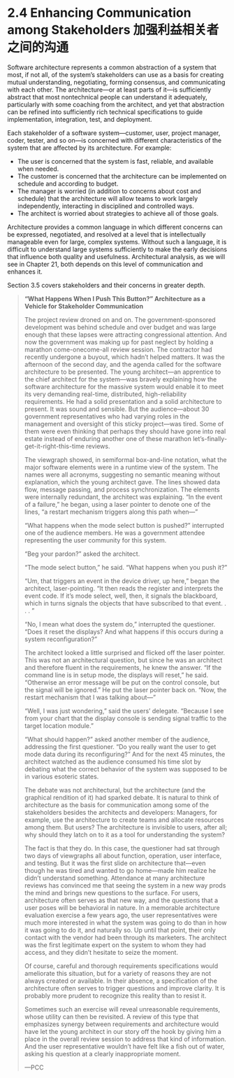2.4 Enhancing Communication among Stakeholders 加强利益相关者之间的沟通
===

Software architecture represents a common abstraction of a system that most, if not all, of the system’s stakeholders can use as a basis for creating mutual understanding, negotiating, forming consensus, and communicating with each other. The architecture—or at least parts of it—is sufficiently abstract that most nontechnical people can understand it adequately, particularly with some coaching from the architect, and yet that abstraction can be refined into sufficiently rich technical specifications to guide implementation, integration, test, and deployment.

Each stakeholder of a software system—customer, user, project manager, coder, tester, and so on—is concerned with different characteristics of the system that are affected by its architecture. For example:

* The user is concerned that the system is fast, reliable, and available when needed.
* The customer is concerned that the architecture can be implemented on schedule and according to budget.
* The manager is worried (in addition to concerns about cost and schedule) that the architecture will allow teams to work largely independently, interacting in disciplined and controlled ways.
* The architect is worried about strategies to achieve all of those goals.

Architecture provides a common language in which different concerns can be expressed, negotiated, and resolved at a level that is intellectually manageable even for large, complex systems. Without such a language, it is difficult to understand large systems sufficiently to make the early decisions that influence both quality and usefulness. Architectural analysis, as we will see in Chapter 21, both depends on this level of communication and enhances it.

Section 3.5 covers stakeholders and their concerns in greater depth.

> **“What Happens When I Push This Button?” Architecture as a Vehicle for Stakeholder Communication**
>
> The project review droned on and on. The government-sponsored development was behind schedule and over budget and was large enough that these lapses were attracting congressional attention. And now the government was making up for past neglect by holding a marathon come-onecome-all review session. The contractor had recently undergone a buyout, which hadn’t helped matters. It was the afternoon of the second day, and the agenda called for the software architecture to be presented. The young architect—an apprentice to the chief architect for the system—was bravely explaining how the software architecture for the massive system would enable it to meet its very demanding real-time, distributed, high-reliability requirements. He had a solid presentation and a solid architecture to present. It was sound and sensible. But the audience—about 30 government representatives who had varying roles in the management and oversight of this sticky project—was tired. Some of them were even thinking that perhaps they should have gone into real estate instead of enduring another one of these marathon let’s-finally-get-it-right-this-time reviews.
>
> The viewgraph showed, in semiformal box-and-line notation, what the major software elements were in a runtime view of the system. The names were all acronyms, suggesting no semantic meaning without explanation, which the young architect gave. The lines showed data flow, message passing, and process synchronization. The elements were internally redundant, the architect was explaining. “In the event of a failure,” he began, using a laser pointer to denote one of the lines, “a restart mechanism triggers along this path when—”
>
> “What happens when the mode select button is pushed?” interrupted one of the audience members. He was a government attendee representing the user community for this system.
>
> “Beg your pardon?” asked the architect.
>
> “The mode select button,” he said. “What happens when you push it?”
>
> “Um, that triggers an event in the device driver, up here,” began the architect, laser-pointing. “It then reads the register and interprets the event code. If it’s mode select, well, then, it signals the blackboard, which in turns signals the objects that have subscribed to that event. . . . ”
>
> “No, I mean what does the system do,” interrupted the questioner. “Does it reset the displays? And what happens if this occurs during a system reconfiguration?”
>
> The architect looked a little surprised and flicked off the laser pointer. This was not an architectural question, but since he was an architect and therefore fluent in the requirements, he knew the answer. “If the command line is in setup mode, the displays will reset,” he said. “Otherwise an error message will be put on the control console, but the signal will be ignored.” He put the laser pointer back on. “Now, the restart mechanism that I was talking about—”
>
> “Well, I was just wondering,” said the users’ delegate. “Because I see from your chart that the display console is sending signal traffic to the target location module.”
>
> “What should happen?” asked another member of the audience, addressing the first questioner. “Do you really want the user to get mode data during its reconfiguring?” And for the next 45 minutes, the architect watched as the audience consumed his time slot by debating what the correct behavior of the system was supposed to be in various esoteric states.
>
> The debate was not architectural, but the architecture (and the graphical rendition of it) had sparked debate. It is natural to think of architecture as the basis for communication among some of the stakeholders besides the architects and developers: Managers, for example, use the architecture to create teams and allocate resources among them. But users? The architecture is invisible to users, after all; why should they latch on to it as a tool for understanding the system?
>
> The fact is that they do. In this case, the questioner had sat through two days of viewgraphs all about function, operation, user interface, and testing. But it was the first slide on architecture that—even though he was tired and wanted to go home—made him realize he didn’t understand something. Attendance at many architecture reviews has convinced me that seeing the system in a new way prods the mind and brings new questions to the surface. For users, architecture often serves as that new way, and the questions that a user poses will be behavioral in nature. In a memorable architecture evaluation exercise a few years ago, the user representatives were much more interested in what the system was going to do than in how it was going to do it, and naturally so. Up until that point, their only contact with the vendor had been through its marketers. The architect was the first legitimate expert on the system to whom they had access, and they didn’t hesitate to seize the moment.
>
> Of course, careful and thorough requirements specifications would ameliorate this situation, but for a variety of reasons they are not always created or available. In their absence, a specification of the architecture often serves to trigger questions and improve clarity. It is probably more prudent to recognize this reality than to resist it.
>
> Sometimes such an exercise will reveal unreasonable requirements, whose utility can then be revisited. A review of this type that emphasizes synergy between requirements and architecture would have let the young architect in our story off the hook by giving him a place in the overall review session to address that kind of information. And the user representative wouldn’t have felt like a fish out of water, asking his question at a clearly inappropriate moment.
>
> —PCC